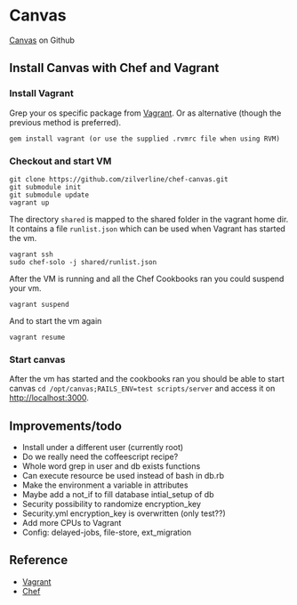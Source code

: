 # Canvas

[Canvas](https://github.com/instructure/canvas-lms) on Github

## Install Canvas with Chef and Vagrant

### Install Vagrant
Grep your os specific package from [Vagrant](http://downloads.vagrantup.com/).
Or as alternative (though the previous method is preferred).

    gem install vagrant (or use the supplied .rvmrc file when using RVM)

### Checkout and start VM

    git clone https://github.com/zilverline/chef-canvas.git
    git submodule init
    git submodule update
    vagrant up

The directory `shared` is mapped to the shared folder in the vagrant home dir.
It contains a file `runlist.json` which can be used when Vagrant has started the vm.

    vagrant ssh
    sudo chef-solo -j shared/runlist.json

After the VM is running and all the Chef Cookbooks ran you could suspend your vm.

    vagrant suspend

And to start the vm again

    vagrant resume

### Start canvas
After the vm has started and the cookbooks ran you should be able to start canvas `cd /opt/canvas;RAILS_ENV=test scripts/server` and access it on [http://localhost:3000](http://localhost:3000).

## Improvements/todo

* Install under a different user (currently root)
* Do we really need the coffeescript recipe?
* Whole word grep in user and db exists functions
* Can execute resource be used instead of bash in db.rb
* Make the environment a variable in attributes
* Maybe add a not_if to fill database intial_setup of db
* Security possibility to randomize encryption_key
* Security.yml encryption_key is overwritten (only test??)
* Add more CPUs to Vagrant
* Config: delayed-jobs, file-store, ext_migration

## Reference

* [Vagrant](http://vagrantup.com)
* [Chef](http://www.opscode.com/chef)

